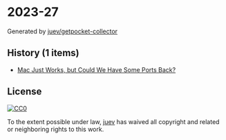 # 2023-27

Generated by [juev/getpocket-collector](https://github.com/juev/getpocket-collector)

## History (1 items)

- [Mac Just Works, but Could We Have Some Ports Back?](https://pjordan.substack.com/p/mac-just-works-but-could-we-have)

## License

[![CC0](https://mirrors.creativecommons.org/presskit/buttons/88x31/svg/cc-zero.svg)](https://creativecommons.org/publicdomain/zero/1.0/)

To the extent possible under law, [juev](https://github.com/juev) has waived all copyright and related or neighboring rights to this work.
